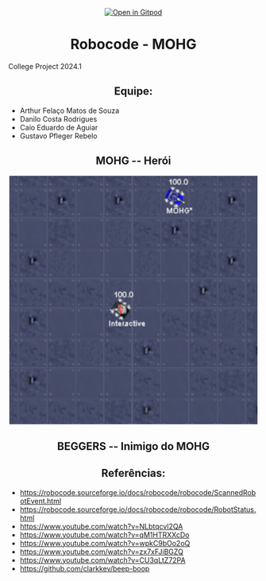 <div align="center">
    
[![Open in Gitpod](https://gitpod.io/button/open-in-gitpod.svg)](https://gitpod.io/new/#https://github.com/MOHG-Enterprises/MOHG)
</div>

<h1 align="center"> Robocode - MOHG</h1>

College Project 2024.1

<h2 align="center"> Equipe:</h2>

* Arthur Felaço Matos de Souza
* Danilo Costa Rodrigues
* Caio Eduardo de Aguiar
* Gustavo Pfleger Rebelo

<h2 align="center"> MOHG -- Herói</h2>

<div align="center">
    <img src="https://github.com/MOHG-Enterprises/MOHG/blob/dev/MOHG.gif" alt="MOHG" width="500" height="500"/>
</div>

<h2 align="center"> BEGGERS -- Inimigo do MOHG</h2>

<h2 align="center"> Referências:</h2>

* https://robocode.sourceforge.io/docs/robocode/robocode/ScannedRobotEvent.html
* https://robocode.sourceforge.io/docs/robocode/robocode/RobotStatus.html
* https://www.youtube.com/watch?v=NLbtqcvl2QA
* https://www.youtube.com/watch?v=qM1HTRXXcDo
* https://www.youtube.com/watch?v=wpkC9bOo2oQ
* https://www.youtube.com/watch?v=zx7xFJiBGZQ
* https://www.youtube.com/watch?v=CU3qLtZ72PA
* https://github.com/clarkkev/beep-boop

